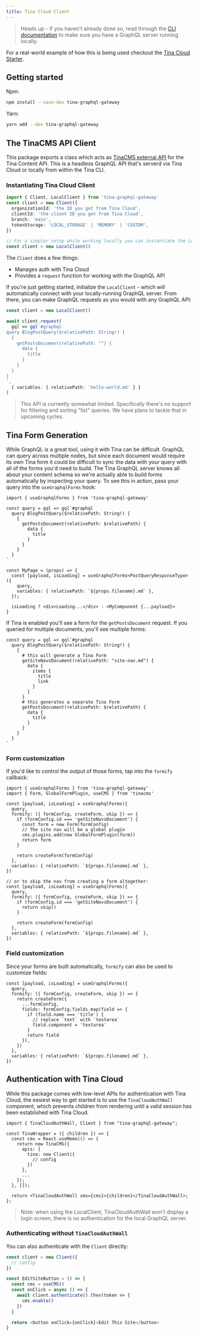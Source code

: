 ```yaml
---
title: Tina Cloud Client
---
```


> Heads up - if you haven't already done so, read through the [CLI documentation](/docs/tina-cloud/cli/) to make sure you have a GraphQL server running locally.

For a real-world example of how this is being used checkout the [Tina Cloud Starter](https://github.com/tinacms/tina-cloud-starter).

## Getting started

Npm:

```bash
npm install --save-dev tina-graphql-gateway
```

Yarn:

```bash
yarn add --dev tina-graphql-gateway
```

## The TinaCMS API Client

This package exports a class which acts as [TinaCMS external API](https://tina.io/docs/apis/) for the Tina Content API. This is a headless GraphQL API that's serverd via Tina Cloud or locally from within the Tina CLI.

### Instantiating Tina Cloud Client

```ts
import { Client, LocalClient } from 'tina-graphql-gateway'
const client = new Client({
  organizationId: 'the ID you get from Tina Cloud',
  clientId: 'the client ID you get from Tina Cloud',
  branch: 'main',
  tokenStorage: 'LOCAL_STORAGE' | 'MEMORY' | 'CUSTOM',
})

// For a simpler setup while working locally you can instantiate the LocalClient as a convenience
const client = new LocalClient()
```

The `Client` does a few things:

- Manages auth with Tina Cloud
- Provides a `request` function for working with the GraphQL API

If you're just getting started, initialize the `LocalClient` - which will automatically connect with your locally-running GraphQL server. From there, you can make GraphQL requests as you would with any GraphQL API:

```ts
const client = new LocalClient()

await client.request(
  gql => gql`#graphql
query BlogPostQuery($relativePath: String!) {
  {
    getPostsDocument(relativePath: "") {
      data {
        title
      }
    }
  }
}
`,
  { variables: { relativePath: 'hello-world.md' } }
)
```

> This API is currently somewhat limited. Specifically there's no support for filtering and sorting "list" queries. We have plans to tackle that in upcoming cycles.

## Tina Form Generation

While GraphQL is a great tool, using it with Tina can be difficult. GraphQL can query across multiple nodes, but since each document would require its own Tina form it could be difficult to sync the data with your query with all of the forms you'd need to build. The Tina GraphQL server knows all about your content schema so we're actually able to build forms automatically by inspecting your query. To see this in action, pass your query into the `useGraphqlForms` hook:

```tsx
import { useGraphqlForms } from 'tina-graphql-gateway'

const query = gql => gql`#graphql
  query BlogPostQuery($relativePath: String!) {
    {
      getPostsDocument(relativePath: $relativePath) {
        data {
          title
        }
      }
    }
  }
`

const MyPage = (props) => {
  const [payload, isLoading] = useGraphqlForms<PostQueryResponseType>({
    query,
    variables: { relativePath: `${props.filename}.md` },
  });

  isLoading ? <div>Loading...</div> : <MyComponent {...payload}>
}
```

If Tina is enabled you'll see a form for the `getPostsDocument` request. If you queried for multiple documents, you'll see multiple forms:

```tsx
const query = gql => gql`#graphql
  query BlogPostQuery($relativePath: String!) {
    {
      # this will generate a Tina Form
      getSiteNavsDocument(relativePath: "site-nav.md") {
        data {
          items {
            title
            link
          }
        }
      }
      # this generates a separate Tina Form
      getPostsDocument(relativePath: $relativePath) {
        data {
          title
        }
      }
    }
  }
`
```

### Form customization

If you'd like to control the output of those forms, tap into the `formify` callback:

```tsx
import { useGraphqlForms } from 'tina-graphql-gateway'
import { Form, GlobalFormPlugin, useCMS } from 'tinacms'

const [payload, isLoading] = useGraphqlForms({
  query,
  formify: ({ formConfig, createForm, skip }) => {
    if (formConfig.id === 'getSiteNavsDocument') {
      const form = new Form(formConfig)
      // The site nav will be a global plugin
      cms.plugins.add(new GlobalFormPlugin(form))
      return form
    }

    return createForm(formConfig)
  },
  variables: { relativePath: `${props.filename}.md` },
})

// or to skip the nav from creating a form altogether:
const [payload, isLoading] = useGraphqlForms({
  query,
  formify: ({ formConfig, createForm, skip }) => {
    if (formConfig.id === 'getSiteNavsDocument') {
      return skip()
    }

    return createForm(formConfig)
  },
  variables: { relativePath: `${props.filename}.md` },
})
```

### Field customization

Since your forms are built automatically, `formify` can also be used to customize fields:

```tsx
const [payload, isLoading] = useGraphqlForms({
  query,
  formify: ({ formConfig, createForm, skip }) => {
    return createForm({
      ...formConfig,
      fields: formConfig.fields.map(field => {
        if (field.name === 'title') {
          // replace `text` with `textarea`
          field.component = 'textarea'
        }
        return field
      }),
    })
  },
  variables: { relativePath: `${props.filename}.md` },
})
```

## Authentication with Tina Cloud

While this package comes with low-level APIs for authentication with Tina Cloud, the easiest way to get started is to use the `TinaCloudAuthWall` component, which prevents children from rendering until a valid session has been established with Tina Cloud.

```tsx
import { TinaCloudAuthWall, Client } from "tina-graphql-gateway";

const TinaWrapper = ({ children }) => {
  const cms = React.useMemo(() => {
    return new TinaCMS({
      apis: {
        tina: new Client({
          // config
        })
      },
      ...
    });
  }, []);

  return <TinaCloudAuthWall cms={cms}>{children}</TinaCloudAuthWall>;
};
```

> Note: when using the LocalClient, TinaCloudAuthWall won't display a login screen, there is no authentication for the local GraphQL server.

### Authenticating without `TinaCloudAuthWall`

You can also authenticate with the `Client` directly:

```ts
const client = new Client({
  // config
})

const EditSiteButton = () => {
  const cms = useCMS()
  const onClick = async () => {
    await client.authenticate().then(token => {
      cms.enable()
    })
  }

  return <button onClick={onClick}>Edit This Site</button>
}
```
